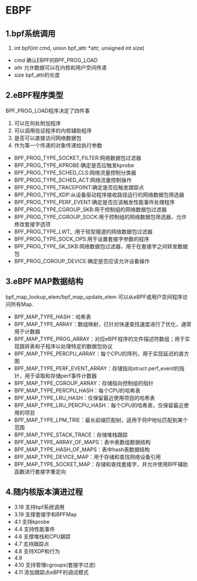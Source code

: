 # EBPF

## 1.bpf系统调用

1. int bpf(int cmd, union bpf\_attr *attr, unsigned int size)

- cmd 确认EBPF的BPF\_PROG\_LOAD
- attr 允许数据可以在内核和用户空间传递
- size bpf\_attr的长度

## 2.eBPF程序类型

BPF\_PROG\_LOAD程序决定了四件事

1. 可以在何处附加程序
2. 可以调用验证程序的内核辅助程序
3. 是否可以直接访问网络数据包
4. 作为第一个传递的对象传递给执行参数

- BPF_PROG_TYPE_SOCKET_FILTER:网络数据包过滤器
- BPF_PROG_TYPE_KPROBE:确定是否应触发kprobe
- BPF_PROG_TYPE_SCHED_CLS:网络流量控制分类器
- BPF_PROG_TYPE_SCHED_ACT:网络流量控制操作
- BPF_PROG_TYPE_TRACEPOINT:确定是否应触发跟踪点
- BPF_PROG_TYPE_XDP:从设备驱动程序接收路径运行的网络数据包筛选器
- BPF_PROG_TYPE_PERF_EVENT:确定是否应该触发性能事件处理程序
- BPF_PROG_TYPE_CGROUP_SKB:用于控制组的网络数据包过滤器
- BPF_PROG_TYPE_CGROUP_SOCK:用于控制组的网络数据包筛选器，允许修改套接字选项
- BPF_PROG_TYPE_LWT_ :用于轻型隧道的网络数据包过滤器
- BPF_PROG_TYPE_SOCK_OPS:用于设置套接字参数的程序
- BPF_PROG_TYPE_SK_SKB:网络数据包过滤器，用于在套接字之间转发数据包
- BPF_PROG_CGROUP_DEVICE:确定是否应该允许设备操作


## 3.eBPF MAP数据结构

bpf_map_lookup_elem/bpf_map_update_elem 可以从eBPF或用户空间程序访问所有Map.

- BPF_MAP_TYPE_HASH：哈希表
- BPF_MAP_TYPE_ARRAY：数组映射，已针对快速查找速度进行了优化，通常用于计数器
- BPF_MAP_TYPE_PROG_ARRAY：对应eBPF程序的文件描述符数组；用于实现跳转表和子程序以处理特定的数据包协议
- BPF_MAP_TYPE_PERCPU_ARRAY：每个CPU的阵列，用于实现延迟的直方图
- BPF_MAP_TYPE_PERF_EVENT_ARRAY：存储指向struct perf_event的指针，用于读取和存储perf事件计数器
- BPF_MAP_TYPE_CGROUP_ARRAY：存储指向控制组的指针
- BPF_MAP_TYPE_PERCPU_HASH：每个CPU的哈希表
- BPF_MAP_TYPE_LRU_HASH：仅保留最近使用项目的哈希表
- BPF_MAP_TYPE_LRU_PERCPU_HASH：每个CPU的哈希表，仅保留最近使用的项目
- BPF_MAP_TYPE_LPM_TRIE：最长前缀匹配树，适用于将IP地址匹配到某个范围
- BPF_MAP_TYPE_STACK_TRACE：存储堆栈跟踪
- BPF_MAP_TYPE_ARRAY_OF_MAPS：表中表数组数据结构
- BPF_MAP_TYPE_HASH_OF_MAPS：表中hash表数据结构
- BPF_MAP_TYPE_DEVICE_MAP：用于存储和查找网络设备引用
- BPF_MAP_TYPE_SOCKET_MAP：存储和查找套接字，并允许使用BPF辅助函数进行套接字重定向

## 4.随内核版本演进过程

- 3.18 支持bpf系统调用
- 3.19 支撑套接字和BPFMap
- 4.1 支持kprobe
- 4.4 支持性能事件
- 4.6 支撑堆栈和CPU跟踪
- 4.7 支持跟踪点
- 4.8 支持XDP和行为
- 4.9
- 4.10 支持管理cgroups(套接字过滤)
- 4.11 添加跟踪点eBPF的调试模式 